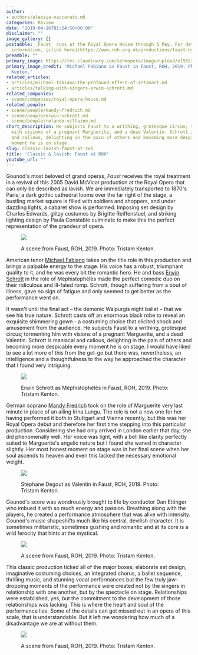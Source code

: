 ```yaml
---
author:
- authors/alessia-naccarato.md
categories: Review
date: "2019-04-16T01:24:58+00:00"
disclaimer: ""
image_gallery: []
postamble: _Faust_ runs at the Royal Opera House through 6 May. For details and ticket
  information, [click here](https://www.roh.org.uk/productions/faust-by-david-mcvicar).
preamble: ""
primary_image: https://res.cloudinary.com/schmopera/image/upload/v1555378480/media/2019/04/sqROHFaustMichaelFabianoTristramKenton.jpg
primary_image_credit: 'Michael Fabiano as Faust in Faust, ROH, 2019. Photo: Tristam
  Kenton.'
related_articles:
- articles/michael-fabiano-the-profound-effect-of-artsmart.md
- articles/talking-with-singers-erwin-schrott.md
related_companies:
- scene/companies/royal-opera-house.md
related_people:
- scene/people/mandy-fredrich.md
- scene/people/erwin-schrott.md
- scene/people/rolando-villazon.md
short_description: He subjects Faust to a writhing, grotesque circus; tormenting him
  with visions of a pregnant Marguerite, and a dead Valentin. Schrott is maniacal
  and callous, delighting in the pain of others and becoming more despicable every
  moment he is on stage.
slug: classic-lavish-faust-at-roh
title: 'Classic & lavish: Faust at ROH'
youtube_url: ""
---
```

Gounod's most beloved of grand operas, _Faust_ receives the royal treatment in a revival of this 2005 David McVicar production at the Royal Opera that can only be described as lavish. We are immediately transported to 1870's Paris; a dark gothic cathedral looms over the far right of the stage, a bustling market square is filled with soldiers and shoppers, and under dazzling lights, a cabaret show is performed. Imposing set design by Charles Edwards, glitzy costumes by Brigitte Reiffenstuel, and striking lighting design by Paula Constable culminate to make this the perfect representation of the grandeur of opera.

<figure data-type="image">

![](https://res.cloudinary.com/schmopera/image/upload/v1555378694/media/2019/04/ROHFaustTristamKenton1.jpg)

<figcaption>A scene from Faust, ROH, 2019. Photo: Tristam Kenton.</figcaption>

</figure>

American tenor [Michael Fabiano](/scene/people/michael-fabiano/) takes on the title role in this production and brings a palpable energy to the stage. His voice has a robust, triumphant quality to it, and he was every bit the romantic hero. He and bass [Erwin Schrott](/talking-with-singers-erwin-schrott/) in the role of Méphistophélès made the perfect comedic duo on their ridiculous and ill-fated romp. Schrott, though suffering from a bout of illness, gave no sign of fatigue and only seemed to get better as the performance went on. 

It wasn't until the final act – the demonic Walpurgis night ballet – that we see his true nature. Schrott casts off an enormous black robe to reveal an exquisite shimmering gown - a costuming choice that elicited shock and amusement from the audience. He subjects Faust to a writhing, grotesque circus; tormenting him with visions of a pregnant Marguerite, and a dead Valentin. Schrott is maniacal and callous, delighting in the pain of others and becoming more despicable every moment he is on stage. I would have liked to see a lot more of this from the get-go but there was, nevertheless, an intelligence and a thoughtfulness to the way he approached the character that I found very intriguing.

<figure data-type="image">

![](https://res.cloudinary.com/schmopera/image/upload/v1555378717/media/2019/04/ROHFaustErwinSchrottTristramKenton.jpg)

<figcaption>Erwin Schrott as Méphistophélès in Faust, ROH, 2019. Photo: Tristam Kenton.</figcaption>

</figure>

German soprano [Mandy Fredrich](/scene/people/mandy-fredrich/) took on the role of Marguerite very last minute in place of an ailing Irina Lungu. The role is not a new one for her having performed it both in Stuttgart and Vienna recently, but this was her Royal Opera debut and therefore her first time stepping into this particular production. Considering she had only arrived in London earlier that day, she did phenomenally well. Her voice was light, with a bell like clarity perfectly suited to Marguerite's angelic nature but I found she waned in character slightly. Her most honest moment on stage was in her final scene when her soul ascends to heaven and even this lacked the necessary emotional weight.

<figure data-type="image">

![](https://res.cloudinary.com/schmopera/image/upload/v1555378748/media/2019/04/ROHFaustStephaneDegoutTristramKenton.jpg)

<figcaption>Stéphane Degout as Valentin in Faust, ROH, 2019. Photo: Tristam Kenton.</figcaption>

</figure>

Gounod's score was wondrously brought to life by conductor Dan Ettinger who imbued it with so much energy and passion. Breathing along with the players, he created a performance atmosphere that was alive with intensity. Gounod's music shapeshifts much like his central, devilish character. It is sometimes militaristic, sometimes gushing and romantic and at its core is a wild ferocity that hints at the mystical.

<figure data-type="image">

![](https://res.cloudinary.com/schmopera/image/upload/v1555378783/media/2019/04/ROHFaust2TristramKenton.jpg)

<figcaption>A scene from Faust, ROH, 2019. Photo: Tristam Kenton.</figcaption>

</figure>

This classic production ticked all of the major boxes; elaborate set design, imaginative costuming choices, an integrated chorus, a ballet sequence, thrilling music, and stunning vocal performances but the few truly jaw-dropping moments of the performance were created not by the singers in relationship with one another, but by the spectacle on stage. Relationships were established, yes, but the commitment to the development of those relationships was lacking. This is where the heart and soul of the performance lies. Some of the details can get missed out in an opera of this scale, that is understandable. But it left me wondering how much of a disadvantage we are at without them.

<figure data-type="image">

![](https://res.cloudinary.com/schmopera/image/upload/v1555378801/media/2019/04/ROHFaust3TristamKenton.jpg)

<figcaption>A scene from Faust, ROH, 2019. Photo: Tristam Kenton.</figcaption>

</figure>